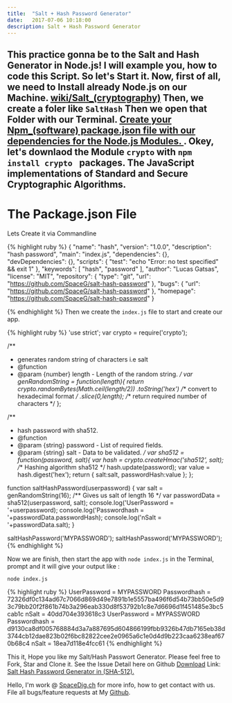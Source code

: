 ```yaml
---
title:  "Salt + Hash Password Generator"
date:   2017-07-06 10:18:00
description: Salt + Hash Password Generator
---
```

<h2 id="this-post-is-the-last-of-a-series-of-posts-in-which-i-write-about-the-observable-type-in-the-first-post-we-went-ahead-writing-an-observable-from-scratch-in-order-to-fully-understand-it-we-then-explored-how-to-create-observables-from-values-arrays-dom-events-and-promises-this-time-well-focus-on-compositions-by-rewriting-some-basic-composition-operators">This practice gonna be to the Salt and Hash Generator in Node.js! I will example you, how to code this Script. So let's Start it. Now, first of all, we need to Install already Node.js on our Machine. <a href="https://en.wikipedia.org/wiki/Salt_(cryptography)" target="_blank">wiki/Salt_(cryptography)</a> Then, we create a foler like <code>SaltHash</code> Then we open  that Folder with our Terminal. <a href="https://en.wikipedia.org/wiki/Npm_(software)" target="_blank">Create your Npm_(software) package.json file with our dependencies for the Node.js Modules. </a>. Okey, let's downlaod the Module <code>crypto</code> with <code>npm install crypto </code> packages. The JavaScript implementations of Standard and Secure Cryptographic Algorithms.</h2>


<h1>The Package.json File</h1>
Lets Create it via Commandline

{% highlight ruby %}
{
  "name": "hash",
  "version": "1.0.0",
  "description": "hash password",
  "main": "index.js",
  "dependencies": {},
  "devDependencies": {},
  "scripts": {
    "test": "echo \"Error: no test specified\" && exit 1"
  },
  "keywords": [
    "hash",
    "password"
  ],
  "author": "Lucas Gatsas",
  "license": "MIT",
  "repository": {
    "type": "git",
    "url": "https://github.com/SpaceG/salt-hash-password"
  },
  "bugs": {
    "url": "https://github.com/SpaceG/salt-hash-password"
  },
  "homepage": "https://github.com/SpaceG/salt-hash-password"
}

{% endhighlight %}
Then we create the <code>index.js</code> file to start and create our app. 

{% highlight ruby %}
'use strict';
var crypto = require('crypto');

/**
 * generates random string of characters i.e salt
 * @function
 * @param {number} length - Length of the random string.
 */
var genRandomString = function(length){
    return crypto.randomBytes(Math.ceil(length/2))
            .toString('hex') /** convert to hexadecimal format */
            .slice(0,length);   /** return required number of characters */
};

/**
 * hash password with sha512.
 * @function
 * @param {string} password - List of required fields.
 * @param {string} salt - Data to be validated.
 */
var sha512 = function(password, salt){
    var hash = crypto.createHmac('sha512', salt); /** Hashing algorithm sha512 */
    hash.update(password);
    var value = hash.digest('hex');
    return {
        salt:salt,
        passwordHash:value
    };
};

function saltHashPassword(userpassword) {
    var salt = genRandomString(16); /** Gives us salt of length 16 */
    var passwordData = sha512(userpassword, salt);
    console.log('UserPassword = '+userpassword);
    console.log('Passwordhash = '+passwordData.passwordHash);
    console.log('nSalt = '+passwordData.salt);
}

saltHashPassword('MYPASSWORD');
saltHashPassword('MYPASSWORD');
{% endhighlight %}




Now we are finish, then start the app with  <code>node index.js</code> in the Terminal, prompt and it will give your output like :

<code>node index.js</code>


{% highlight ruby %}
UserPassword = MYPASSWORD
Passwordhash = 72326df0c134ad67c7066d869d49e7891b1e5557ba496f6d54b73bb50e5d93c79bb20f2f861b74b3a296eab330d8f53792b1c8e7d6696d1f451485e3bc5cab1c
nSalt = 40dd704e393618c3
UserPassword = MYPASSWORD
Passwordhash = d9130ca8df005768884d3a7a887695d604866199fbb9326b47db7165eb38d3744cb12dae823b02f6bc82822cee2e0965a6c1e0d4d9b223caa6238eaf670b68c4
nSalt = 18ea7d118e4fcc61
{% endhighlight %}





This it, Hope you like my Salt/Hash Passwort Generator. Please feel free to Fork, Star and Clone it. 
See the Issue Detail here on Github <a href="https://github.com/SpaceG/salt-hash-password">Download</a> 
Link: <a href="https://github.com/SpaceG/salt-hash-password/">Salt Hash Password Generator in (SHA-512).</a> 




 Hello, I'm work @ [SpaceDig.ch][spacedig] for more info, how to get contact with us. File all bugs/feature requests at My  [Github][jekyll-gh].

[jekyll-gh]: https://github.com/spaceg
[spacedig]:    http://spacedig.ch
